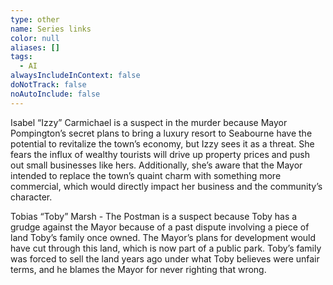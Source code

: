 ```yaml
---
type: other
name: Series links
color: null
aliases: []
tags:
  - AI
alwaysIncludeInContext: false
doNotTrack: false
noAutoInclude: false
---
```

Isabel “Izzy” Carmichael is a suspect in the murder because Mayor Pompington’s secret plans to bring a luxury resort to Seabourne have the potential to revitalize the town’s economy, but Izzy sees it as a threat. She fears the influx of wealthy tourists will drive up property prices and push out small businesses like hers. Additionally, she’s aware that the Mayor intended to replace the town’s quaint charm with something more commercial, which would directly impact her business and the community’s character.

Tobias “Toby” Marsh - The Postman is a suspect because Toby has a grudge against the Mayor because of a past dispute involving a piece of land Toby’s family once owned. The Mayor’s plans for development would have cut through this land, which is now part of a public park. Toby’s family was forced to sell the land years ago under what Toby believes were unfair terms, and he blames the Mayor for never righting that wrong.